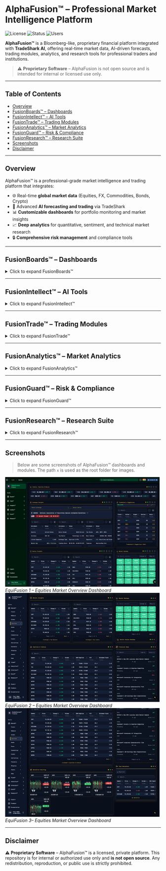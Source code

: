# AlphaFusion™ – Professional Market Intelligence Platform

![License](https://img.shields.io/badge/License-Proprietary-red) ![Status](https://img.shields.io/badge/Status-Active-brightgreen) ![Users](https://img.shields.io/badge/Users-Professional-blue)

**AlphaFusion™** is a Bloomberg-like, proprietary financial platform integrated with **TradeShark AI**, offering real-time market data, AI-driven forecasts, trading modules, analytics, and research tools for professional traders and institutions.

> ⚠️ **Proprietary Software** – AlphaFusion is not open source and is intended for internal or licensed use only.

---

## Table of Contents

- [Overview](#overview)  
- [FusionBoards™ – Dashboards](#fusionboards)  
- [FusionIntellect™ – AI Tools](#fusionintellect)  
- [FusionTrade™ – Trading Modules](#fusiontrade)  
- [FusionAnalytics™ – Market Analytics](#fusionanalytics)  
- [FusionGuard™ – Risk & Compliance](#fusionguard)  
- [FusionResearch™ – Research Suite](#fusionresearch)  
- [Screenshots](#screenshots)  
- [Disclaimer](#disclaimer)  

---

## Overview

AlphaFusion™ is a professional-grade market intelligence and trading platform that integrates:  

- 🌐 Real-time **global market data** (Equities, FX, Commodities, Bonds, Crypto)  
- 🤖 Advanced **AI forecasting and trading** via TradeShark  
- 📊 **Customizable dashboards** for portfolio monitoring and market insights  
- 📈 **Deep analytics** for quantitative, sentiment, and technical market research  
- 🔒 **Comprehensive risk management** and compliance tools  

---

## FusionBoards™ – Dashboards

<details>
<summary>Click to expand FusionBoards™</summary>

| Dashboard | Description | UI Elements |
|-----------|-------------|-------------|
| **🌎 FusionOne** | Global summary with AI forecasts & trading activity | KPI cards, equity heatmap, news ticker, TradeShark forecast widgets |
| **🛠 MyFusionBoard** | User-customizable dashboards | Drag-drop widgets, resizable tiles, AI recommendations |
| **🌐 GlobalFusion** | Overview of global markets | Split-screen charts, heatmaps, sentiment radar |
| **📈 EquiFusion** | Equity-specific analytics | Candlestick charts, P/E charts, top gainers/losers, institutional flows |
| **💵 BondFusion** | Fixed Income analytics | Yield curves, bond spreads, risk graphs |
| **💱 ForexFusion** | FX pairs & volatility | Real-time pair charts, volatility map, correlation wheel |
| **⛏ CommoFusion** | Commodities market | Live prices, AI predictions, futures calendar |
| **₿ CryptoFusion** | Crypto & DeFi analytics | Live prices, dominance charts, social sentiment |
| **📊 DerivaFusion** | Derivatives (Futures, Options, Swaps) | Options chain, implied volatility charts, open interest |
| **💼 AssetFusion** | Mutual funds & portfolios | Asset allocation visuals, fund metrics |
| **📉 EcoFusion** | Economic indicators | CPI, GDP, employment charts, event calendar |
| **🚢 ShipFusion** | Global shipping analytics | Route maps, vessel positions, congestion index |
| **📰 NewsFusion** | Financial & geopolitical news | AI-clustered news feed, sentiment badges |

</details>

---

## FusionIntellect™ – AI Tools

<details>
<summary>Click to expand FusionIntellect™</summary>

| Tool | Description | UI / UX |
|------|-------------|---------|
| **🤖 TradeShark AI** | Market prediction engine | Prediction graphs, confidence gauges, auto-update tickers |
| **🧠 FusionMind** | NLP-based query interface | Chat-style console with interactive chart replies |
| **📊 AlphaBrain** | Personalized AI advisor | Daily trading suggestions, performance insights |
| **⚡ PredictivePulse** | Pattern & anomaly detection | Highlights on charts, alerts center |
| **📑 InsightMesh** | Dashboard summarization | Auto-generated reports with charts & summaries |
| **💻 AutoScript** | Custom trading scripts | Visual editor + code console, save & run scripts |

</details>

---

## FusionTrade™ – Trading Modules

<details>
<summary>Click to expand FusionTrade™</summary>

| Module | Description | UI Elements |
|--------|-------------|-------------|
| **💹 TradeStation** | Centralized trading desk | Positions, PnL, order management, charts |
| **🛫 AutoPilot** | AI automated trading | Strategy builder, live execution monitor |
| **🧪 AlgoLab** | Strategy creation & backtesting | Code editor, backtest engine, equity curves |
| **📈 OrderFlow** | Order book visualization | Depth chart, liquidity heatmap |
| **📁 FusionPort** | Portfolio tracker | Pie charts, rebalance recommendations, risk-return analytics |
| **🔗 API Bridge** | Broker integrations | Fyers, Zerodha, Binance, Coinbase linking wizard |

</details>

---

## FusionAnalytics™ – Market Analytics

<details>
<summary>Click to expand FusionAnalytics™</summary>

| Feature | Description | UI Elements |
|---------|-------------|-------------|
| **📊 QuantLens** | Performance & risk metrics | Sharpe, Alpha, Beta, visual risk-return grid |
| **📰 Sentimatrix** | Sentiment analysis | News/social media sentiment, word clouds, trend charts |
| **💾 DataGrid** | Raw & processed data | SQL-style query explorer, download options |
| **💸 FlowTrack** | Institutional money flows | Sankey charts, inflow/outflow analysis |
| **📈 TechScope** | Technical indicators scanner | Filters by RSI, MACD, Bollinger Bands |
| **🌡 MarketPulse** | Real-time correlation & volatility | Heatmaps, risk color coding |

</details>

---

## FusionGuard™ – Risk & Compliance

<details>
<summary>Click to expand FusionGuard™</summary>

| Feature | Description | UI Elements |
|---------|-------------|-------------|
| **🛡 RiskMatrix** | Portfolio & market risk engine | VaR curves, drawdown tracker, heatmaps |
| **⛓ CompliChain** | Blockchain compliance | Immutable transaction & audit logs |
| **🚨 ThreatLens** | Fraud & anomaly detection | Alerts center, fraud likelihood scores |
| **🔒 GuardAI** | API & data security monitor | Live security dashboard, status cards |
| **📜 AuditTrail** | Full trade & user audit | Timeline view, session filters |

</details>

---

## FusionResearch™ – Research Suite

<details>
<summary>Click to expand FusionResearch™</summary>

| Feature | Description | UI Elements |
|---------|-------------|-------------|
| **📘 StockIntel** | Company reports & filings | File viewer, AI highlights of metrics |
| **📄 FusionDocs** | Reports & financial statements | AI summarization, highlights key metrics |
| **📅 EventHorizon** | Calendar & economic forecasts | Event calendar, AI impact charts |
| **🏛 Fundamental** | Deep company analysis | Valuation metrics, peer comparison, history timeline |
| **🌍 GeoScope** | Geopolitical risk mapping | Interactive world map, sentiment overlays |
| **📊 MacroMap** | Macro-economic visualization | Dynamic analytics dashboards, sliders |
| **📝 FusionPaper** | AI-generated research papers | Draft PDFs, citations, data integration |

</details>

---

## Screenshots

> Below are some screenshots of AlphaFusion™ dashboards and modules. The path `x` is used as the root folder for images.

<p align="left">
  <img src="images/new-sidebar.png" alt="FusionOne Dashboard" width="500"/>
  <br>
  <em>EquiFusion 1 – Equities Market Overview Dashboard</em>
  <img src="images/equities-2.jpg" alt="FusionOne Dashboard" width="500"/>
  <br>
  <em>EquiFusion 2 – Equities Market Overview Dashboard</em>
  <img src="images/equities-3.jpg" alt="FusionOne Dashboard" width="500"/>
  <br>
  <em>EquiFusion 3– Equities Market Overview Dashboard</em>
</p>



---

## Disclaimer

⚠️ **Proprietary Software** – AlphaFusion™ is a licensed, private platform. This repository is for internal or authorized use only and **is not open source**. Any redistribution, reproduction, or public use is strictly prohibited.

